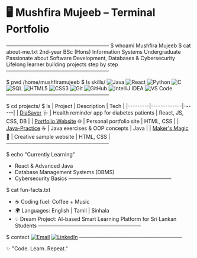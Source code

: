 # 🖥️ Mushfira Mujeeb – Terminal Portfolio

────────────────────────────
$ whoami
Mushfira Mujeeb
$ cat about-me.txt
2nd-year BSc (Hons) Information Systems Undergraduate
Passionate about Software Development, Databases & Cybersecurity
Lifelong learner building projects step by step
────────────────────────────

$ pwd
/home/mushfiramujeeb
$ ls skills/
![Java](https://img.shields.io/badge/Java-ED8B00?style=for-the-badge&logo=openjdk&logoColor=white)
![React](https://img.shields.io/badge/React-20232A?style=for-the-badge&logo=react&logoColor=61DAFB)
![Python](https://img.shields.io/badge/Python-14354C?style=for-the-badge&logo=python&logoColor=white)
![C](https://img.shields.io/badge/C-00599C?style=for-the-badge&logo=c&logoColor=white)
![SQL](https://img.shields.io/badge/SQL-336791?style=for-the-badge&logo=postgresql&logoColor=white)
![HTML5](https://img.shields.io/badge/HTML5-E34F26?style=for-the-badge&logo=html5&logoColor=white)
![CSS3](https://img.shields.io/badge/CSS3-1572B6?style=for-the-badge&logo=css3&logoColor=white)
![Git](https://img.shields.io/badge/Git-F05033?style=for-the-badge&logo=git&logoColor=white)
![GitHub](https://img.shields.io/badge/GitHub-181717?style=for-the-badge&logo=github&logoColor=white)
![IntelliJ IDEA](https://img.shields.io/badge/IntelliJIDEA-000000?style=for-the-badge&logo=intellijidea&logoColor=white)
![VS Code](https://img.shields.io/badge/VSCode-0078D4?style=for-the-badge&logo=visualstudiocode&logoColor=white)
────────────────────────────

$ cd projects/
$ ls
| Project | Description | Tech |
|---------|-------------|------|
| [DiaSaver](https://github.com/MushfiraMujeeb/DiaSaver) 🩺 | Health reminder app for diabetes patients | React, JS, CSS, DB |
| [Portfolio Website](https://github.com/MushfiraMujeeb/MushfiraMujeeb.github.io) 🌐 | Personal portfolio site | HTML, CSS |
| [Java-Practice](https://github.com/MushfiraMujeeb/java-practice) ☕ | Java exercises & OOP concepts | Java |
| [Maker's Magic](https://github.com/MushfiraMujeeb/Maker-s-Magic) 🎨 | Creative sample website | HTML, CSS |
────────────────────────────

$ echo "Currently Learning"
- React & Advanced Java
- Database Management Systems (DBMS)
- Cybersecurity Basics
────────────────────────────

$ cat fun-facts.txt
- ☕ Coding fuel: Coffee + Music
- 🌍 Languages: English | Tamil | Sinhala
- 💡 Dream Project: AI-based Smart Learning Platform for Sri Lankan Students
────────────────────────────

$ contact
[![Email](https://img.shields.io/badge/Email-D14836?style=for-the-badge&logo=gmail&logoColor=white)](mailto:mushfiramujeeb22@gmail.com)
[![LinkedIn](https://img.shields.io/badge/LinkedIn-Connect-blue?style=for-the-badge&logo=linkedin)](https://www.linkedin.com/in/mushfira-mujeeb-430453307)
────────────────────────────

✨ "Code. Learn. Repeat."


<!--
**MushfiraMujeeb/MushfiraMujeeb** is a ✨ _special_ ✨ repository because its `README.md` (this file) appears on your GitHub profile.

Here are some ideas to get you started:

- 🔭 I’m currently working on ...
- 🌱 I’m currently learning ...
- 👯 I’m looking to collaborate on ...
- 🤔 I’m looking for help with ...
- 💬 Ask me about ...
- 📫 How to reach me: ...
- 😄 Pronouns: ...
- ⚡ Fun fact: ...
-->
